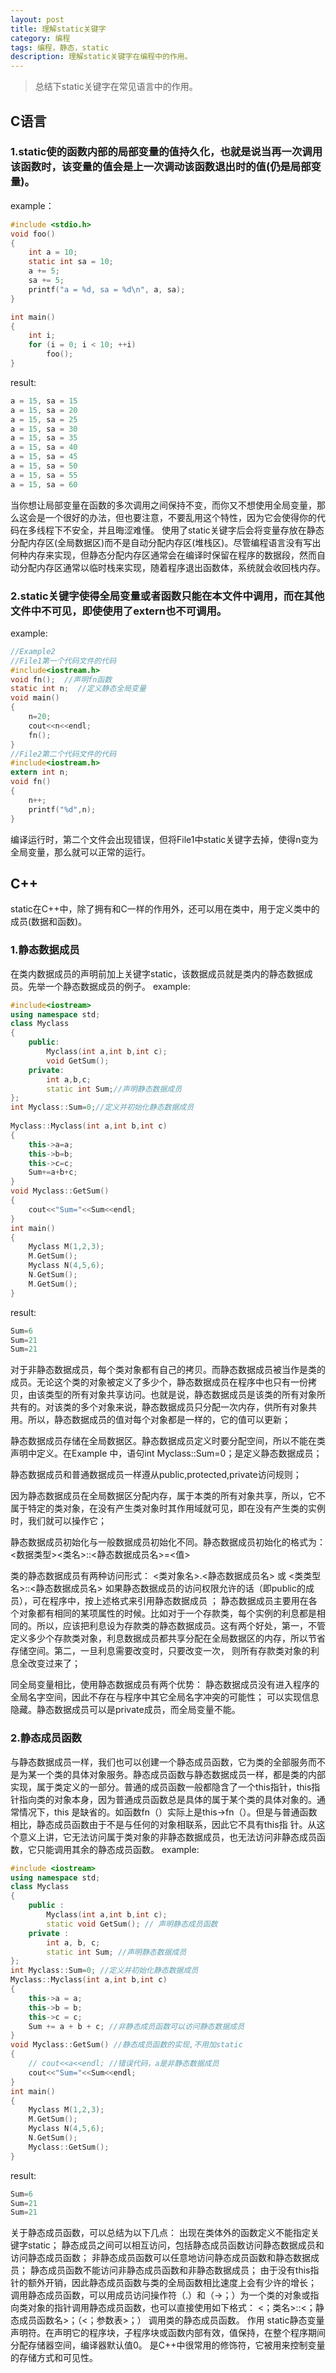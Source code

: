 ```yaml
---
layout: post
title: 理解static关键字
category: 编程
tags: 编程，静态，static
description: 理解static关键字在编程中的作用。
---
```

>总结下static关键字在常见语言中的作用。

## C语言

### 1.static使的函数内部的局部变量的值持久化，也就是说当再一次调用该函数时，该变量的值会是上一次调动该函数退出时的值(仍是局部变量)。
example：

```c
#include <stdio.h>
void foo()
{
    int a = 10;
    static int sa = 10;
    a += 5;
    sa += 5;
    printf("a = %d, sa = %d\n", a, sa);
}

int main()
{
    int i;
    for (i = 0; i < 10; ++i)
        foo();
}
```

result:

```c
a = 15, sa = 15
a = 15, sa = 20
a = 15, sa = 25
a = 15, sa = 30
a = 15, sa = 35
a = 15, sa = 40
a = 15, sa = 45
a = 15, sa = 50
a = 15, sa = 55
a = 15, sa = 60
```

当你想让局部变量在函数的多次调用之间保持不变，而你又不想使用全局变量，那么这会是一个很好的办法，但也要注意，不要乱用这个特性，因为它会使得你的代码在多线程下不安全，并且晦涩难懂。
使用了static关键字后会将变量存放在静态分配内存区(全局数据区)而不是自动分配内存区(堆栈区)。尽管编程语言没有写出何种内存来实现，但静态分配内存区通常会在编译时保留在程序的数据段，然而自动分配内存区通常以临时栈来实现，随着程序退出函数体，系统就会收回栈内存。

### 2.static关键字使得全局变量或者函数只能在本文件中调用，而在其他文件中不可见，即使使用了extern也不可调用。
example:

```c
//Example2
//File1第一个代码文件的代码
#include<iostream.h>
void fn();  //声明fn函数
static int n;  //定义静态全局变量
void main()
{
    n=20;
    cout<<n<<endl;
    fn();
}
//File2第二个代码文件的代码
#include<iostream.h>
extern int n;
void fn()
{
    n++;
    printf("%d",n);
}
```

编译运行时，第二个文件会出现错误，但将File1中static关键字去掉，使得n变为全局变量，那么就可以正常的运行。

## C++
static在C++中，除了拥有和C一样的作用外，还可以用在类中，用于定义类中的成员(数据和函数)。

### 1.静态数据成员
在类内数据成员的声明前加上关键字static，该数据成员就是类内的静态数据成员。先举一个静态数据成员的例子。
example:

```c++
#include<iostream>
using namespace std;
class Myclass
{
    public:
        Myclass(int a,int b,int c);
        void GetSum();
    private:
        int a,b,c;
        static int Sum;//声明静态数据成员
};
int Myclass::Sum=0;//定义并初始化静态数据成员
 
Myclass::Myclass(int a,int b,int c)
{
    this->a=a;
    this->b=b;
    this->c=c;
    Sum+=a+b+c;
}
void Myclass::GetSum()
{
    cout<<"Sum="<<Sum<<endl;
}
int main()
{
    Myclass M(1,2,3);
    M.GetSum();
    Myclass N(4,5,6);
    N.GetSum();
    M.GetSum();
}
```

result:

```c++
Sum=6
Sum=21
Sum=21
```

对于非静态数据成员，每个类对象都有自己的拷贝。而静态数据成员被当作是类的成员。无论这个类的对象被定义了多少个，静态数据成员在程序中也只有一份拷贝，由该类型的所有对象共享访问。也就是说，静态数据成员是该类的所有对象所共有的。对该类的多个对象来说，静态数据成员只分配一次内存，供所有对象共用。所以，静态数据成员的值对每个对象都是一样的，它的值可以更新；

静态数据成员存储在全局数据区。静态数据成员定义时要分配空间，所以不能在类声明中定义。在Example 中，语句int Myclass::Sum=0；是定义静态数据成员；

静态数据成员和普通数据成员一样遵从public,protected,private访问规则；

因为静态数据成员在全局数据区分配内存，属于本类的所有对象共享，所以，它不属于特定的类对象，在没有产生类对象时其作用域就可见，即在没有产生类的实例时，我们就可以操作它；

静态数据成员初始化与一般数据成员初始化不同。静态数据成员初始化的格式为：
<数据类型><类名>::<静态数据成员名>=<值>

类的静态数据成员有两种访问形式：
<类对象名>.<静态数据成员名> 或 <类类型名>::<静态数据成员名>
如果静态数据成员的访问权限允许的话（即public的成员），可在程序中，按上述格式来引用静态数据成员 ；
静态数据成员主要用在各个对象都有相同的某项属性的时候。比如对于一个存款类，每个实例的利息都是相同的。所以，应该把利息设为存款类的静态数据成员。这有两个好处，第一，不管定义多少个存款类对象，利息数据成员都共享分配在全局数据区的内存，所以节省存储空间。第二，一旦利息需要改变时，只要改变一次， 则所有存款类对象的利息全改变过来了；

同全局变量相比，使用静态数据成员有两个优势：
静态数据成员没有进入程序的全局名字空间，因此不存在与程序中其它全局名字冲突的可能性；
可以实现信息隐藏。静态数据成员可以是private成员，而全局变量不能。


### 2.静态成员函数

与静态数据成员一样，我们也可以创建一个静态成员函数，它为类的全部服务而不是为某一个类的具体对象服务。静态成员函数与静态数据成员一样，都是类的内部 实现，属于类定义的一部分。普通的成员函数一般都隐含了一个this指针，this指针指向类的对象本身，因为普通成员函数总是具体的属于某个类的具体对象的。通常情况下，this 是缺省的。如函数fn（）实际上是this->fn（）。但是与普通函数相比，静态成员函数由于不是与任何的对象相联系，因此它不具有this指 针。从这个意义上讲，它无法访问属于类对象的非静态数据成员，也无法访问非静态成员函数，它只能调用其余的静态成员函数。
example:

```c++
#include <iostream>
using namespace std;
class Myclass
{
    public : 
        Myclass(int a,int b,int c);
        static void GetSum(); // 声明静态成员函数
    private : 
        int a, b, c;
        static int Sum; //声明静态数据成员
};
int Myclass::Sum=0; //定义并初始化静态数据成员
Myclass::Myclass(int a,int b,int c)
{
    this->a = a;
    this->b = b;
    this->c = c;
    Sum += a + b + c; //非静态成员函数可以访问静态数据成员
}
void Myclass::GetSum() //静态成员函数的实现,不用加static
{
    // cout<<a<<endl; //错误代码，a是非静态数据成员
    cout<<"Sum="<<Sum<<endl;
}
int main()
{
    Myclass M(1,2,3);
    M.GetSum();
    Myclass N(4,5,6);
    N.GetSum();
    Myclass::GetSum();
}
```

result:

```c++
Sum=6
Sum=21
Sum=21
```

关于静态成员函数，可以总结为以下几点：
出现在类体外的函数定义不能指定关键字static；
静态成员之间可以相互访问，包括静态成员函数访问静态数据成员和访问静态成员函数；
非静态成员函数可以任意地访问静态成员函数和静态数据成员；
静态成员函数不能访问非静态成员函数和非静态数据成员；
由于没有this指针的额外开销，因此静态成员函数与类的全局函数相比速度上会有少许的增长；
调用静态成员函数，可以用成员访问操作符（.）和（->；）为一个类的对象或指向类对象的指针调用静态成员函数，也可以直接使用如下格式：
<；类名>::<；静态成员函数名>；（<；参数表>；）
调用类的静态成员函数。
作用
static静态变量声明符。在声明它的程序块，子程序块或函数内部有效，值保持，在整个程序期间分配存储器空间，编译器默认值0。
是C++中很常用的修饰符，它被用来控制变量的存储方式和可见性。
















